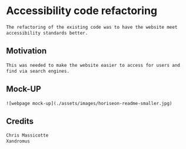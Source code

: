 # Accessibility code refactoring

    The refactoring of the existing code was to have the website meet accessibility standards better.

## Motivation

    This was needed to make the website easier to access for users and find via search engines.

## Mock-UP

    ![webpage mock-up](./assets/images/horiseon-readme-smaller.jpg)

## Credits

    Chris Massicotte
    Xandromus